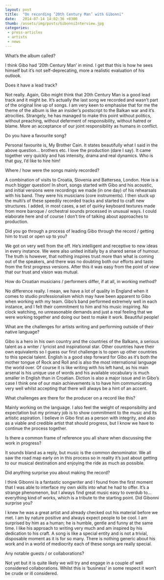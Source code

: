 ```yaml
---
layout: post
title:  "On recording ’20th Century Man’ with Gibonni"
date:   2014-07-14 14:02:36 +0300
thumb: /assets/img/posts/GibonniInterview.jpg
categories:
 - press-articles
 - artists
 - news
---
```


What’s the album called?

I think Gibo had ’20th Century Man’ in mind. I get that this is how he sees himself but it’s not self-deprecating, more a realistic evaluation of his outlook.

Does it have a lead track?

Not really. Again, Gibo might think that 20th Century Man is a good lead track and it might be. It’s actually the last song we recorded and wasn’t part of the original line up of songs. I am very keen to emphasise that for me the theme of the album is like an insider’s postscript  to the Balkan war and it’s atrocities. Strangely, he has managed to make this point without politics, without preaching, without deferment of responsibility, without hatred or blame. More an acceptance of our joint responsibility as humans in conflict.

Do you have a favourite song?

Personal favourite is, My Brother Cain. It states beautifully what I said in the above question… brothers etc. I love the production (dare I say). It came together very quickly and has intensity, drama and real dynamics. Who is that guy, I’d like to hire him!

Where / how were the songs mainly recorded?

A combination of visits to Croatia, Slovenia and Battersea, London. How is a much bigger question! In short, songs started with Gibo and his acoustic, and initial versions were recordings we made (in one day) of his rehearsals with his band. They were his musicians (core instruments). I then stuck up the multi’s of these speedily recorded tracks and started to craft new structures. I added, in most cases, a set of quirky keyboard textures made from more baroque / orchestral sounds processed in unusual ways. I could elaborate here and of course I don’t tire of talking about approaches to production.

Did you go through a process of leading Gibo through the record / getting him to trust or open up to you?

We got on very well from the off. He’s intelligent and receptive to new ideas in every instance. We were also united initially by a shared sense of humour. The truth is however, that nothing inspires trust more than what is coming out of the speakers, and there was no doubting both our efforts and taste from the first progress versions. After this it was easy from the point of view that our trust and vision was mutual.

How do Croatian musicians / performers differ, if at all, in working method?

No difference really. I mean, we have a lot of quality in England when it comes to studio professionalism which may have been apparent to Gibo when working with my team. Gibo’s band performed extremely well in each instance, and I felt their commitment to him and his music inspiring. No clock watching, no unreasonable demands and just a real feeling that we were working together and doing our best to make it work. Beautiful people!

What are the challenges for artists writing and performing outside of their native language?

Gibo is a hero in his own country and the countries of the Balkans, a serious talent as a writer / lyricist and inspirational star. Other countries have their own equivalents so I guess our first challenge is to open up other countries to this special talent. English is a good step forward for Gibo as it’s both the mother tongue of Rock and Roll and is also the most international language the world over. Of course it is like writing with his left hand, as his main arsenal is his unique use of words and his available vocabulary is much smaller in English than in Croatian. Diction is also a major issue and in Gibo’s case I think one of our main achievements is to have him communicating very well whilst accepting that there will always be a hint of an accent.

What challenges are there for the producer on a record like this?

Mainly working on the language. I also feel the weight of responsibility and expectation but my primary job is to show commitment to the music and its artistic aspiration. I believe in Gibo first as a person with integrity, and also as a viable and credible artist that should progress, but I know we have to continue the process together.

Is there a common frame of reference you all share when discussing the work in progress?

It sounds bland as a reply, but music is the common denominator. We all saw the road map early on in this process so in reality it’s just about getting to our musical destination and enjoying the ride as much as possible.

Did anything surprise you about making the record?

I think Gibonni is a fantastic songwriter and I found from the first moment that I was able to interface my own skills into what he had to offer. It’s a strange phenomenon, but I always find great music easy to overdub to… everything kind of works, which is a tribute to the starting point.
Did Gibonni surprise you?

I knew he was a great artist and already checked out his material before we met. I am by nature positive and always expect people to be cool. I am surprised by him as a human; he is humble, gentle and funny at the same time. I like his approach to writing very much and am inspired by his dedication to his craft. A song is like a special entity and is not a trivial, disposable moment as it is for so many. There is nothing generic about his work and in a world of mediocrity each of these songs are really special.

Any notable guests / or collaborations?

Not yet but it is quite likely we will try and engage in a couple of well considered collaborations. Whilst this is ‘business’ in some respect it won’t be crude or ill considered.
